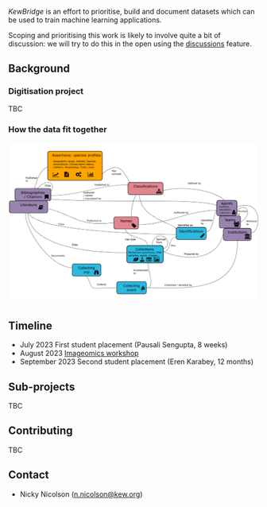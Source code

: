 *KewBridge* is an effort to prioritise, build and document datasets which can be used to train machine learning applications. 

Scoping and prioritising this work is likely to involve quite a bit of discussion: we will try to do this in the open using the [discussions](https://github.com/orgs/KewBridge/discussions) feature.

## Background

### Digitisation project

TBC

### How the data fit together

<img src="https://raw.githubusercontent.com/KewBridge/.github/main/resources/kg2.png" alt="Concept map" width="700">

## Timeline

- July 2023 First student placement (Pausali Sengupta, 8 weeks)
- August 2023 [Imageomics workshop](https://imageomics.osu.edu/image-datapalooza-2023)
- September 2023 Second student placement (Eren Karabey, 12 months)

## Sub-projects

TBC

## Contributing

TBC

## Contact
- Nicky Nicolson (n.nicolson@kew.org)
